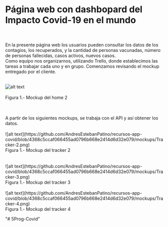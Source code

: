 <br>
<br>
<h1>Página web con dashbopard del  Impacto Covid-19 en el mundo</h1>
<br>
<br>
En la presente página web los usuarios pueden consultar los datos de los contagios, los recuperados, y la cantidad de personas vacunadas, número de personas fallecidas, casos activos, nuevos casos.
<br>
Como equipo nos organizarnos, utilizando Trello, donde establecimos las tareas a trabajar cada uno y en grupo. Comenzamos revisando el mockup entregado por el cliente.
<br>
<br>

![alt text](https://github.com/AndresEstebanPatino/recursos-app-covid/blob/4368c5ccaf066455ad0796b668e2414d6d32e079/mockups/home-2.png)
<br>
<br>
Figura 1.- Mockup del home 2
<br>
<br>

<br>
A partir de los siguientes mockups, se trabaja con el API y así obtener los datos.
<br>
<br>
![alt text](https://github.com/AndresEstebanPatino/recursos-app-covid/blob/4368c5ccaf066455ad0796b668e2414d6d32e079/mockups/Tracker-2.png)
<br>
Figura 1.- Mockup del tracker 2
<br>

<br>
<br>
![alt text](https://github.com/AndresEstebanPatino/recursos-app-covid/blob/4368c5ccaf066455ad0796b668e2414d6d32e079/mockups/Tracker-3.png)
<br>
Figura 1.- Mockup del tracker 3
<br>

<br>
![alt text](https://github.com/AndresEstebanPatino/recursos-app-covid/blob/4368c5ccaf066455ad0796b668e2414d6d32e079/mockups/Tracker-4.png)
<br>
Figura 1.- Mockup del tracker 4
<br>

"# 5Prog-Covid" 

